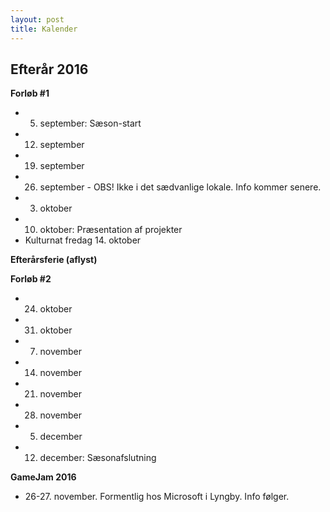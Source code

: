 ```yaml
---
layout: post
title: Kalender
---
```


Efterår 2016
----------

**Forløb #1**

 * 5. september: Sæson-start
 * 12. september
 * 19. september
 * 26. september - OBS! Ikke i det sædvanlige lokale. Info kommer senere.
 * 3. oktober
 * 10. oktober: Præsentation af projekter
 * Kulturnat fredag 14. oktober

**Efterårsferie (aflyst)**

**Forløb #2**
 
 * 24. oktober
 * 31. oktober
 * 7. november
 * 14. november
 * 21. november
 * 28. november
 * 5. december
 * 12. december: Sæsonafslutning

**GameJam 2016**

 * 26-27. november. Formentlig hos Microsoft i Lyngby. Info følger.
